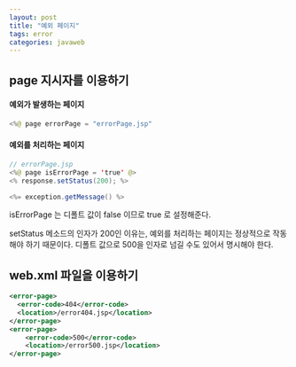 ```yaml
---
layout: post
title: "예외 페이지"
tags: error
categories: javaweb
---
```


## page 지시자를 이용하기

#### 예외가 발생하는 페이지

```java
<%@ page errorPage = "errorPage.jsp"
```

#### 예외를 처리하는 페이지

```java
// errorPage.jsp
<%@ page isErrorPage = 'true' @>
<% response.setStatus(200); %>

<%= exception.getMessage() %>
```

isErrorPage 는 디폴트 값이 false 이므로 true 로 설정해준다.

setStatus 메소드의 인자가 200인 이유는, 예외를 처리하는 페이지는 정상적으로 작동해야 하기 때문이다. 디폴트 값으로 500을 인자로 넘길 수도 있어서 명시해야 한다.


## web.xml 파일을 이용하기

```xml
<error-page>
  <error-code>404</error-code>
  <location>/error404.jsp</location>
</error-page>
<error-page>
    <error-code>500</error-code>
    <location>/error500.jsp</location>
</error-page>
```

